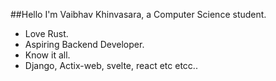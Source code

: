 ##Hello I'm Vaibhav Khinvasara, a Computer Science student.
 - Love Rust.
 - Aspiring Backend Developer.
 - Know it all.
 - Django, Actix-web, svelte, react etc etcc..

